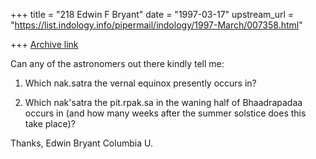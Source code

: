 +++
title = "218 Edwin F Bryant"
date = "1997-03-17"
upstream_url = "https://list.indology.info/pipermail/indology/1997-March/007358.html"

+++
[Archive link](https://list.indology.info/pipermail/indology/1997-March/007358.html)


Can any of the astronomers out there kindly tell me:

1) Which nak.satra the vernal equinox presently occurs in?

2) Which nak'satra the pit.rpak.sa in the waning half of Bhaadrapadaa
occurs in (and how many weeks after the summer solstice does this take
place)?

Thanks,   Edwin Bryant    Columbia U.





